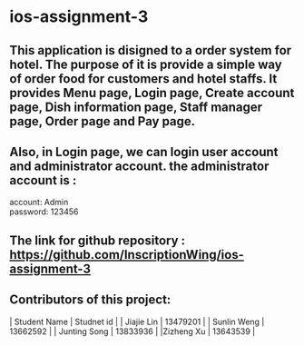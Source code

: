# ios-assignment-3  
## This application is disigned to a order system for hotel. The purpose of it is provide a simple way of order food for customers and hotel staffs. It provides Menu page, Login page, Create account page, Dish information page, Staff manager page, Order page and Pay page.  
## Also, in Login page, we can login user account and administrator account. the administrator account is :   
account: Admin  
password: 123456

## The link for github repository : https://github.com/InscriptionWing/ios-assignment-3  
  
## Contributors of this project:   
| Student Name | Studnet id |
| Jiajie Lin | 13479201 |
| Sunlin Weng | 13662592 |
| Junting Song | 13833936 |
|Zizheng Xu | 13643539 |
